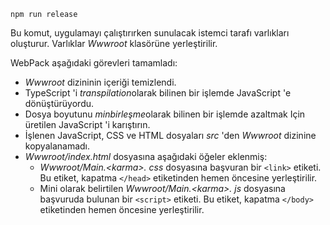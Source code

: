 ```console
npm run release
```

Bu komut, uygulamayı çalıştırırken sunulacak istemci tarafı varlıkları oluşturur. Varlıklar *Wwwroot* klasörüne yerleştirilir.

WebPack aşağıdaki görevleri tamamladı:

* *Wwwroot* dizininin içeriği temizlendi.
* TypeScript 'i *transpilation*olarak bilinen bir işlemde JavaScript 'e dönüştürüyordu.
* Dosya boyutunu *minbirleşme*olarak bilinen bir işlemde azaltmak Için üretilen JavaScript 'i karıştırın.
* İşlenen JavaScript, CSS ve HTML dosyaları *src* 'den *Wwwroot* dizinine kopyalanamadı.
* *Wwwroot/index.html* dosyasına aşağıdaki öğeler eklenmiş:
  * *Wwwroot/Main.\<karma\>. css* dosyasına başvuran bir `<link>` etiketi. Bu etiket, kapatma `</head>` etiketinden hemen öncesine yerleştirilir.
  * Mini olarak belirtilen *Wwwroot/Main.\<karma\>. js* dosyasına başvuruda bulunan bir `<script>` etiketi. Bu etiket, kapatma `</body>` etiketinden hemen öncesine yerleştirilir.